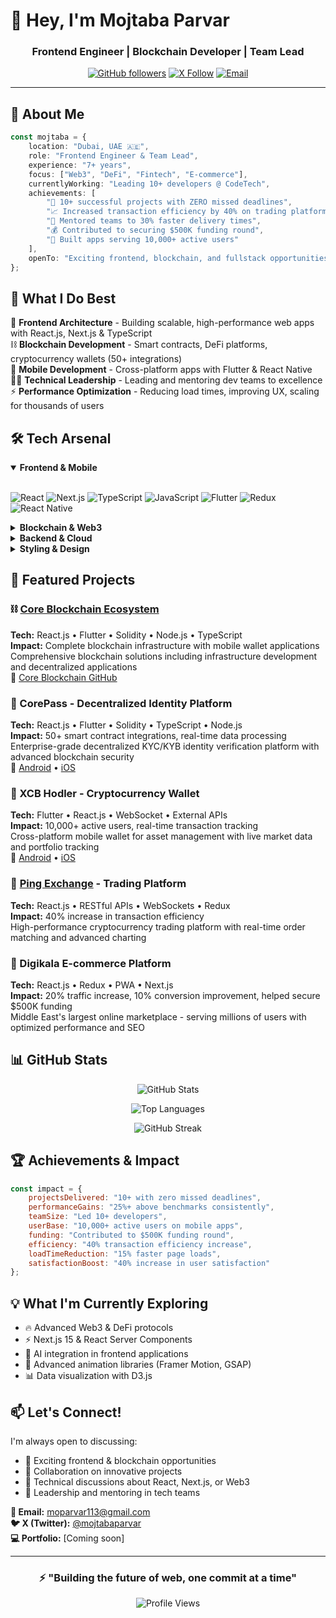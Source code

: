 # 👋 Hey, I'm Mojtaba Parvar

<div align="center">
  
### Frontend Engineer | Blockchain Developer | Team Lead

[![GitHub followers](https://img.shields.io/github/followers/raegartargarian?style=social)](https://github.com/raegartargarian)
[![X Follow](https://img.shields.io/badge/-@mojtabaparvar-000000?style=flat&logo=x&logoColor=white)](https://x.com/mojtabaparvar)
[![Email](https://img.shields.io/badge/-moparvar113@gmail.com-D14836?style=flat&logo=Gmail&logoColor=white)](mailto:moparvar113@gmail.com)

</div>

---

## 🚀 About Me

```typescript
const mojtaba = {
    location: "Dubai, UAE 🇦🇪",
    role: "Frontend Engineer & Team Lead",
    experience: "7+ years",
    focus: ["Web3", "DeFi", "Fintech", "E-commerce"],
    currentlyWorking: "Leading 10+ developers @ CodeTech",
    achievements: [
        "🎯 10+ successful projects with ZERO missed deadlines",
        "📈 Increased transaction efficiency by 40% on trading platforms",
        "👥 Mentored teams to 30% faster delivery times",
        "💰 Contributed to securing $500K funding round",
        "📱 Built apps serving 10,000+ active users"
    ],
    openTo: "Exciting frontend, blockchain, and fullstack opportunities"
};
```

## 💼 What I Do Best

🎨 **Frontend Architecture** - Building scalable, high-performance web apps with React.js, Next.js & TypeScript  
⛓️ **Blockchain Development** - Smart contracts, DeFi platforms, cryptocurrency wallets (50+ integrations)  
📱 **Mobile Development** - Cross-platform apps with Flutter & React Native  
👨‍💼 **Technical Leadership** - Leading and mentoring dev teams to excellence  
⚡ **Performance Optimization** - Reducing load times, improving UX, scaling for thousands of users

## 🛠️ Tech Arsenal

<details open>
<summary><b>Frontend & Mobile</b></summary>
<br/>

![React](https://img.shields.io/badge/-React-61DAFB?style=flat&logo=react&logoColor=black)
![Next.js](https://img.shields.io/badge/-Next.js-000000?style=flat&logo=next.js&logoColor=white)
![TypeScript](https://img.shields.io/badge/-TypeScript-3178C6?style=flat&logo=typescript&logoColor=white)
![JavaScript](https://img.shields.io/badge/-JavaScript-F7DF1E?style=flat&logo=javascript&logoColor=black)
![Flutter](https://img.shields.io/badge/-Flutter-02569B?style=flat&logo=flutter&logoColor=white)
![Redux](https://img.shields.io/badge/-Redux-764ABC?style=flat&logo=redux&logoColor=white)
![React Native](https://img.shields.io/badge/-React_Native-61DAFB?style=flat&logo=react&logoColor=black)

</details>

<details>
<summary><b>Blockchain & Web3</b></summary>
<br/>

![Solidity](https://img.shields.io/badge/-Solidity-363636?style=flat&logo=solidity&logoColor=white)
![Ethereum](https://img.shields.io/badge/-Ethereum-3C3C3D?style=flat&logo=ethereum&logoColor=white)
![Web3.js](https://img.shields.io/badge/-Web3.js-F16822?style=flat&logo=web3.js&logoColor=white)

</details>

<details>
<summary><b>Backend & Cloud</b></summary>
<br/>

![Node.js](https://img.shields.io/badge/-Node.js-339933?style=flat&logo=node.js&logoColor=white)
![Express](https://img.shields.io/badge/-Express-000000?style=flat&logo=express&logoColor=white)
![MongoDB](https://img.shields.io/badge/-MongoDB-47A248?style=flat&logo=mongodb&logoColor=white)
![PostgreSQL](https://img.shields.io/badge/-PostgreSQL-4169E1?style=flat&logo=postgresql&logoColor=white)
![AWS](https://img.shields.io/badge/-AWS-232F3E?style=flat&logo=amazon-aws&logoColor=white)
![Docker](https://img.shields.io/badge/-Docker-2496ED?style=flat&logo=docker&logoColor=white)
![Kubernetes](https://img.shields.io/badge/-Kubernetes-326CE5?style=flat&logo=kubernetes&logoColor=white)

</details>

<details>
<summary><b>Styling & Design</b></summary>
<br/>

![Tailwind CSS](https://img.shields.io/badge/-Tailwind_CSS-06B6D4?style=flat&logo=tailwind-css&logoColor=white)
![Material-UI](https://img.shields.io/badge/-Material_UI-007FFF?style=flat&logo=mui&logoColor=white)
![Sass](https://img.shields.io/badge/-Sass-CC6699?style=flat&logo=sass&logoColor=white)
![Styled Components](https://img.shields.io/badge/-Styled_Components-DB7093?style=flat&logo=styled-components&logoColor=white)

</details>

## 🌟 Featured Projects

### ⛓️ [Core Blockchain Ecosystem](https://coreblockchain.net/)
**Tech:** React.js • Flutter • Solidity • Node.js • TypeScript  
**Impact:** Complete blockchain infrastructure with mobile wallet applications  
Comprehensive blockchain solutions including infrastructure development and decentralized applications  
🔗 [Core Blockchain GitHub](https://github.com/core-coin/go-core)

### 🔐 CorePass - Decentralized Identity Platform
**Tech:** React.js • Flutter • Solidity • TypeScript • Node.js  
**Impact:** 50+ smart contract integrations, real-time data processing  
Enterprise-grade decentralized KYC/KYB identity verification platform with advanced blockchain security  
📱 [Android](https://play.google.com/store/apps/details?id=net.corepass.app&hl=en) • [iOS](https://apps.apple.com/sk/app/corepass-id/id1644928641)

### 📱 XCB Hodler - Cryptocurrency Wallet
**Tech:** Flutter • React.js • WebSocket • External APIs  
**Impact:** 10,000+ active users, real-time transaction tracking  
Cross-platform mobile wallet for asset management with live market data and portfolio tracking  
📱 [Android](https://play.google.com/store/apps/details?id=com.xcbhodler.app&hl=en_US) • [iOS](https://apps.apple.com/us/app/xcb-hodler/id6449737037)

### 💱 [Ping Exchange](https://app.ping.exchange/) - Trading Platform
**Tech:** React.js • RESTful APIs • WebSockets • Redux  
**Impact:** 40% increase in transaction efficiency  
High-performance cryptocurrency trading platform with real-time order matching and advanced charting

### 🛒 Digikala E-commerce Platform
**Tech:** React.js • Redux • PWA • Next.js  
**Impact:** 20% traffic increase, 10% conversion improvement, helped secure $500K funding  
Middle East's largest online marketplace - serving millions of users with optimized performance and SEO

## 📊 GitHub Stats

<div align="center">
  
![GitHub Stats](https://github-readme-stats.vercel.app/api?username=raegartargarian&show_icons=true&theme=radical&hide_border=true&count_private=true)

![Top Languages](https://github-readme-stats.vercel.app/api/top-langs/?username=raegartargarian&layout=compact&theme=radical&hide_border=true)

![GitHub Streak](https://github-readme-streak-stats.herokuapp.com/?user=raegartargarian&theme=radical&hide_border=true)

</div>

## 🏆 Achievements & Impact

```javascript
const impact = {
    projectsDelivered: "10+ with zero missed deadlines",
    performanceGains: "25%+ above benchmarks consistently",
    teamSize: "Led 10+ developers",
    userBase: "10,000+ active users on mobile apps",
    funding: "Contributed to $500K funding round",
    efficiency: "40% transaction efficiency increase",
    loadTimeReduction: "15% faster page loads",
    satisfactionBoost: "40% increase in user satisfaction"
};
```

## 💡 What I'm Currently Exploring

- 🔥 Advanced Web3 & DeFi protocols
- ⚡ Next.js 15 & React Server Components
- 🤖 AI integration in frontend applications
- 🎨 Advanced animation libraries (Framer Motion, GSAP)
- 📊 Data visualization with D3.js

## 📫 Let's Connect!

I'm always open to discussing:
- 💼 Exciting frontend & blockchain opportunities
- 🤝 Collaboration on innovative projects
- 💬 Technical discussions about React, Next.js, or Web3
- 🎯 Leadership and mentoring in tech teams

**📧 Email:** moparvar113@gmail.com  
**🐦 X (Twitter):** [@mojtabaparvar](https://x.com/mojtabaparvar)  
**💻 Portfolio:** [Coming soon]

---

<div align="center">

### ⚡ "Building the future of web, one commit at a time"

![Profile Views](https://komarev.com/ghpvc/?username=raegartargarian&color=blueviolet&style=flat)

</div>
